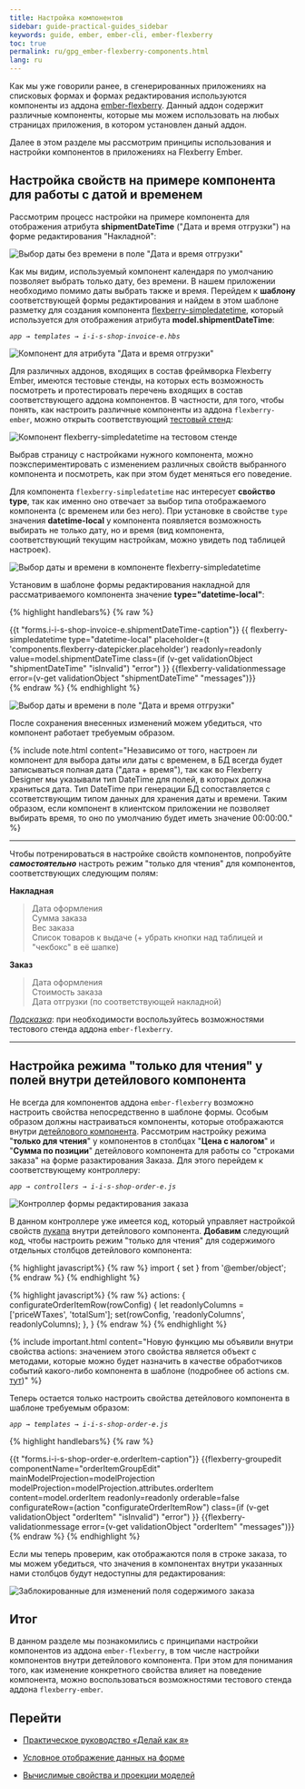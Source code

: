 ```yaml
---
title: Настройка компонентов
sidebar: guide-practical-guides_sidebar
keywords: guide, ember, ember-cli, ember-flexberry
toc: true
permalink: ru/gpg_ember-flexberry-components.html
lang: ru
---
```


Как мы уже говорили ранее, в сгенерированных приложениях на списковых формах и формах редактирования используются компоненты из аддона [ember-flexberry](https://github.com/Flexberry/ember-flexberry). Данный аддон содержит различные компоненты, которые мы можем использовать на любых страницах приложения, в котором установлен даный аддон.

Далее в этом разделе мы рассмотрим принципы использования и настройки компонентов в приложениях на Flexberry Ember.

## Настройка свойств на примере компонента для работы с датой и временем

Рассмотрим процесс настройки на примере компонента для отображения атрибута **shipmentDateTime** ("Дата и время отгрузки") на форме редактирования "Накладной":

![Выбор даты без времени в поле "Дата и время отгрузки"](/images/pages/guides/flexberry-ember/5-2-ember-flexberry-components/5-2-1.png)

Как мы видим, используемый компонент календаря по умолчанию позволяет выбрать только дату, без времени. В нашем приложении необходимо помимо даты выбрать также и время. Перейдем к **шаблону** соответствующей формы редактирования и найдем в этом шаблоне разметку для создания компонента [flexberry-simpledatetime](https://flexberry.github.io/ru/ef2_edit-form-components.html#flexberry-simpledatetime), который используется для отображения атрибута **model.shipmentDateTime**:

*`app → templates → i-i-s-shop-invoice-e.hbs`*

![Компонент для атрибута "Дата и время отгрузки"](/images/pages/guides/flexberry-ember/5-2-ember-flexberry-components/5-2-2.png)

Для различных аддонов, входящих в состав фреймворка Flexberry Ember, имеются тестовые стенды, на которых есть возможность посмотреть и протестировать перечень входящих в состав соответствующего аддона компонентов. В частности, для того, чтобы понять, как настроить различные компоненты из аддона `flexberry-ember`, можно открыть соответствующий [тестовый стенд](http://flexberry.github.io/ember-flexberry/dummy/master/):

![Компонент flexberry-simpledatetime на тестовом стенде](/images/pages/guides/flexberry-ember/5-2-ember-flexberry-components/5-2-3.png)

Выбрав страницу с настройками нужного компонента, можно поэкспериментировать с изменением различных свойств выбранного компонента и посмотреть, как при этом будет меняться его поведение.

Для компонента `flexberry-simpledatetime` нас интересует **свойство type**, так как именно оно отвечает за выбор типа отображаемого компонента (с временем или без него). При установке в свойстве `type` значения **datetime-local** у компонента появляется возможность выбирать не только дату, но и время (вид компонента, соответствующий текущим настройкам, можно увидеть под таблицей настроек).

![Выбор даты и времени в компоненте flexberry-simpledatetime](/images/pages/guides/flexberry-ember/5-2-ember-flexberry-components/5-2-4.png)

Установим в шаблоне формы редактирования накладной для рассматриваемого компонента значение **type="datetime-local"**:

{% highlight handlebars%}
{% raw %}
<div class="field">
    <label>{{t "forms.i-i-s-shop-invoice-e.shipmentDateTime-caption"}}</label>
    {{
      flexberry-simpledatetime
      type="datetime-local"
      placeholder=(t 'components.flexberry-datepicker.placeholder')
      readonly=readonly
      value=model.shipmentDateTime
      class=(if (v-get validationObject "shipmentDateTime" "isInvalid") "error")
    }}
    {{flexberry-validationmessage error=(v-get validationObject "shipmentDateTime" "messages")}}
  </div>
{% endraw %}
{% endhighlight %}

![Выбор даты и времени в поле "Дата и время отгрузки"](/images/pages/guides/flexberry-ember/5-2-ember-flexberry-components/5-2-6.png)

После сохранения внесенных изменений можем убедиться, что компонент работает требуемым образом.

{% include note.html content="Независимо от того, настроен ли компонент для выбора даты или даты с временем, в БД всегда будет записываться полная дата (&#34;дата + время&#34;), так как во Flexberry Designer мы указывали тип DateTime для полей, в которых должна храниться дата. Тип DateTime при генерации БД сопоставляется с ссответствующим типом данных для хранения даты и времени. Таким образом, если компонент в клиентском приложении не позволяет выбирать время, то оно по умолчанию будет иметь значение 00:00:00." %}

---

Чтобы потренироваться в настройке свойств компонентов, попробуйте **_самостоятельно_** настроть режим "только для чтения" для компонентов, соответствующих следующим полям:

**Накладная**
> Дата оформления  
> Сумма заказа  
> Вес заказа  
> Список товаров к выдаче (+ убрать кнопки над таблицей и "чекбокс" в её шапке)

**Заказ**
> Дата оформления  
> Стоимость заказа  
> Дата отгрузки (по соответствующей накладной)

*<u>Подсказка</u>*: при необходимости воспользуйтесь возможностями тестового стенда аддона `ember-flexberry`.

---

## Настройка режима "только для чтения" у полей внутри детейлового компонента

Не всегда для компонентов аддона `ember-flexberry` возможно настроить свойства непосредственно в шаблоне формы. Особым образом должны настраиваться компоненты, которые отображаются внутри [детейлового компонента](https://flexberry.github.io/ru/ef2_groupedit.html). Рассмотрим настройку режима "**только для чтения**" у компонентов в столбцах "**Цена с налогом**" и "**Сумма по позиции**" детейлового компонента для работы со "строками заказа" на форме разактирования Заказа. Для этого перейдем к соответствующему контроллеру:

*`app → controllers → i-i-s-shop-order-e.js`*

![Контроллер формы редактирования заказа](/images/pages/guides/flexberry-ember/5-2-ember-flexberry-components/5-2-7.png)

В данном контроллере уже имеется код, который управляет настройкой свойств [лукапа](https://flexberry.github.io/ru/ef2_lookup-component.html) внутри детейлового компонента. **Добавим** следующий код, чтобы настроить режим "только для чтения" для содержимого отдельных столбцов детейлового компонента:

{% highlight javascript%}
{% raw %}
import { set } from '@ember/object';
{% endraw %}
{% endhighlight %}

{% highlight javascript%}
{% raw %}
actions: {
    configurateOrderItemRow(rowConfig) {
    let readonlyColumns = ['priceWTaxes', 'totalSum'];
    set(rowConfig, 'readonlyColumns', readonlyColumns);
    },
}
{% endraw %}
{% endhighlight %}

{% include important.html content="Новую функцию мы объявили внутри свойства actions: значением этого свойства является объект с методами, которые можно будет назначить в качестве обработчиков событий какого-либо компонента в шаблоне (подробнее об actions см. [тут](https://guides.emberjs.com/v3.1.0/templates/actions/))" %}

Теперь остается только настроить свойства детейлового компонента в шаблоне требуемым образом:

*`app → templates → i-i-s-shop-order-e.js`*

{% highlight handlebars%}
{% raw %}
<div class="field">
    <label>{{t "forms.i-i-s-shop-order-e.orderItem-caption"}}</label>
    {{flexberry-groupedit
      componentName="orderItemGroupEdit"
      mainModelProjection=modelProjection
      modelProjection=modelProjection.attributes.orderItem
      content=model.orderItem
      readonly=readonly
      orderable=false
      configurateRow=(action "configurateOrderItemRow")
      class=(if (v-get validationObject "orderItem" "isInvalid") "error")
    }}
    {{flexberry-validationmessage error=(v-get validationObject "orderItem" "messages")}}
</div>
{% endraw %}
{% endhighlight %}

Если мы теперь проверим, как отображаются поля в строке заказа, то мы можем убедиться, что значения в компонентах внутри указанных нами столбцов будут недоступны для редактирования:

![Заблокированные для изменений поля содержимого заказа](/images/pages/guides/flexberry-ember/5-2-ember-flexberry-components/5-2-10.png)

## Итог

В данном разделе мы познакомились с принципами настройки компонентов из аддона `ember-flexberry`, в том числе настройки компонентов внутри детейлового компонента. При этом для понимания того, как изменение конкретного свойства влияет на поведение компонента, можно воспользоваться возможностями тестового стенда аддона `flexberry-ember`.

## Перейти

* [Практическое руководство  «Делай как я»](gpg_landing-page.html) <i class="fa fa-arrow-up" aria-hidden="true"></i>

* [Условное отображение данных на форме](gpg_conditional-display-fields.html) <i class="fa fa-arrow-left" aria-hidden="true"></i>
* [Вычислимые свойства и проекции моделей](gpg_computable-properties-and-projections-of-models.html) <i class="fa fa-arrow-right" aria-hidden="true"></i>
